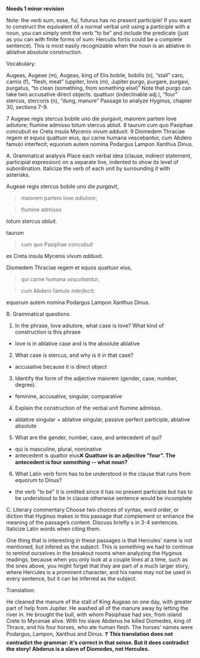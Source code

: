 **Needs 1 minor revision**

Note: the verb sum, esse, fui, futurus has no present participle! If you want to construct the equivalent of a normal verbal unit using a participle with a noun, you can simply omit the verb “to be” and include the predicate (just as you can with finite forms of sum: Herculis fortis could be a complete sentence). This is most easily recognizable when the noun is an ablative in ablative absolute construction.

Vocabulary:

Augeas, Augeae (m), Augeas, king of Elis
bobile, bobilis (n), “stall”
caro, carnis (f), “flesh, meat”
Iuppiter, Iovis (m), Jupiter
purgo, purgare, purgavi, purgatus, “to clean (something, from something else)” Note that purgo can take two accusative direct objects.
quattuor (indeclinable adj.), “four”
stercus, stercoris (n), “dung, manure”
Passage to analyze
Hyginus, chapter 30, sections 7-9.

7 Augeae regis stercus bobile uno die purgavit, maiorem partem Iove adiutore; flumine admisso totum stercus abluit.
8 taurum cum quo Pasiphae concubuit ex Creta insula Mycenis vivum adduxit.
9 Diomedem Thraciae regem et equos quattuor eius, qui carne humana vescebantur, cum Abdero famulo interfecit; equorum autem nomina Podargus Lampon Xanthus Dinus.

A. Grammatical analysis
Place each verbal idea (clause, indirect statement, participial expression) on a separate line, indented to show its level of subordination. Italicize the verb of each unit by surrounding it with asterisks.

Augeae regis stercus bobile uno die *purgavit*,

>maiorem partem Iove *adiutore*; 

>flumine admisso 

totum stercus *abluit.*

taurum 

>cum quo Pasiphae *concubuit* 

ex Creta insula Mycenis vivum *adduxit.*

Diomedem Thraciae regem et equos quattuor eius,

>qui carne humana *vescebantur*, 

>cum Abdero famulo *interfecit;* 

equorum autem nomina Podargus Lampon Xanthus Dinus.

B. Grammatical questions
1. In the phrase, Iove adiutore, what case is Iove? What kind of construction is this phrase
  - love is in ablative case and is the absolute ablative
2. What case is stercus, and why is it in that case?
  - accusative because it is direct object
3. Identify the form of the adjective maiorem (gender, case, number, degree).
  - feminine, accusative, singular, comparative
4. Explain the construction of the verbal unit flumine admisso.
  - ablative singular + ablative singular, passive perfect participle, ablative absolute
5. What are the gender, number, case, and antecedent of qui?
  - qui is masculine, plural, nominative
  - antecedent is quattor eius❌ **Quattuor is an adjective "four".  The antecedent is four *something* -- what noun?**
6. What Latin verb form has to be understood in the clause that runs from equorum to Dinus?
  - the verb "to be" it is omitted since it has no present participle but has to be understood to be in clause otherwise sentence would be incomplete 

C. Literary commentary
Choose two choices of syntax, word order, or diction that Hyginus makes in this passage that complement or enhance the meaning of the passage’s content. Discuss briefly s in 3-4 sentences. Italicize Latin words when citing them.

One thing that is interesting in these passages is that Hercules' name is not mentioned, but infered as the subject. This is something we had to continue to remind ourselves in the breakout rooms when analyzing the Hyginus readings, because when you only look at a couple lines at a time, such as the ones above, you might forget that they are part of a much larger story, where Hercules is a prominent character, and his name may not be used in every sentence, but it can be inferred as the subject. 

Translation:

He cleaned the manure of the stall of King Augeas on one day, with greater part of help from Jupiter. He washed all of the manure away by letting the river in. 
He brought the bull, with whom Pasiphase had sex, from island Crete to Mycenae alive. 
With his slave Abderus he killed Diomedes, king of Thrace, and his four horses, who ate human flesh. The horses' names were Podargus, Lampon, Xanthus and Dinus. 
❓ **This translation does not contradict the grammar: it's correct in that sense. But it does contradict the story!  Abderus is a slave of Diomedes, not Hercules.**